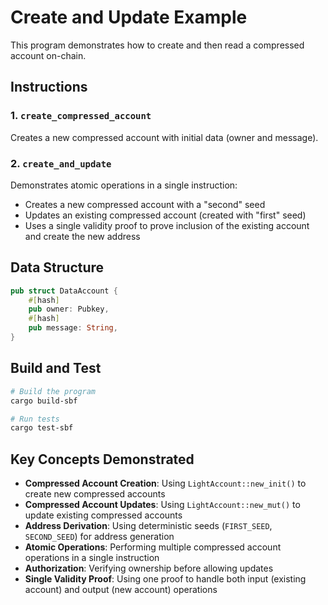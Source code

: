 # Create and Update Example

This program demonstrates how to create and then read a compressed account on-chain.

## Instructions

### 1. `create_compressed_account`
Creates a new compressed account with initial data (owner and message).

### 2. `create_and_update`
Demonstrates atomic operations in a single instruction:
- Creates a new compressed account with a "second" seed
- Updates an existing compressed account (created with "first" seed)
- Uses a single validity proof to prove inclusion of the existing account and create the new address

## Data Structure

```rust
pub struct DataAccount {
    #[hash]
    pub owner: Pubkey,
    #[hash]
    pub message: String,
}
```

## Build and Test

```bash
# Build the program
cargo build-sbf

# Run tests
cargo test-sbf
```

## Key Concepts Demonstrated

- **Compressed Account Creation**: Using `LightAccount::new_init()` to create new compressed accounts
- **Compressed Account Updates**: Using `LightAccount::new_mut()` to update existing compressed accounts
- **Address Derivation**: Using deterministic seeds (`FIRST_SEED`, `SECOND_SEED`) for address generation
- **Atomic Operations**: Performing multiple compressed account operations in a single instruction
- **Authorization**: Verifying ownership before allowing updates
- **Single Validity Proof**: Using one proof to handle both input (existing account) and output (new account) operations
